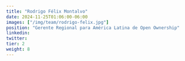 ```yaml
---
title: "Rodrigo Félix Montalvo"
date: 2024-11-25T01:06:00-06:00
images: ["/img/team/rodrigo-felix.jpg"]
position: "Gerente Regional para América Latina de Open Ownership"
linkedin: 
twitter: 
tier: 2
weight: 8
---
```



